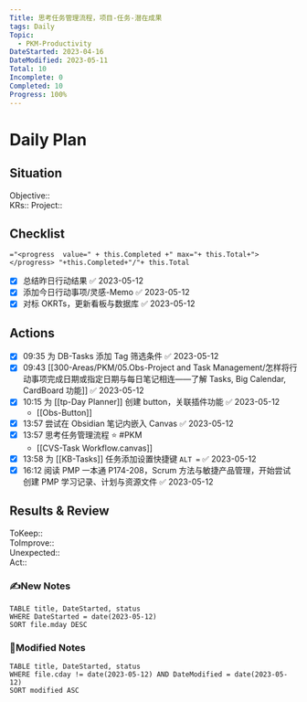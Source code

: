 ```yaml
---
Title: 思考任务管理流程，项目-任务-潜在成果
tags: Daily
Topic:
  - PKM-Productivity
DateStarted: 2023-04-16
DateModified: 2023-05-11
Total: 10
Incomplete: 0
Completed: 10
Progress: 100%
---
```

# Daily Plan
## Situation
Objective::  
KRs::
Project:: 
## Checklist
`="<progress  value=" + this.Completed +" max="+ this.Total+"></progress> "+this.Completed+"/"+ this.Total`
- [x] 总结昨日行动结果 ✅ 2023-05-12
- [x] 添加今日行动事项/灵感-Memo ✅ 2023-05-12
- [x] 对标 OKRTs，更新看板与数据库 ✅ 2023-05-12
## Actions
- [x] 09:35 为 DB-Tasks 添加 Tag 筛选条件 ✅ 2023-05-12
- [x] 09:43 [[300-Areas/PKM/05.Obs-Project and Task Management/怎样将行动事项完成日期或指定日期与每日笔记相连——了解 Tasks, Big Calendar, CardBoard 功能]] ✅ 2023-05-12
- [x] 10:15 为 [[tp-Day Planner]] 创建 button，关联插件功能 ✅ 2023-05-12
	- [[Obs-Button]]
- [x] 13:57 尝试在 Obsidian 笔记内嵌入 Canvas ✅ 2023-05-12
- [x] 13:57 思考任务管理流程 ⭐ #PKM
	- [[CVS-Task Workflow.canvas]]
- [x] 13:58 为 [[KB-Tasks]] 任务添加设置快捷键 `ALT =` ✅ 2023-05-12
- [x] 16:12 阅读 PMP 一本通 P174-208，Scrum 方法与敏捷产品管理，开始尝试创建 PMP 学习记录、计划与资源文件 ✅ 2023-05-12
## Results & Review
ToKeep::  
ToImprove::  
Unexpected::  
Act::
### ✍️New Notes

```dataview
TABLE title, DateStarted, status
WHERE DateStarted = date(2023-05-12)
SORT file.mday DESC
```

### 📝Modified Notes

```dataview
TABLE title, DateStarted, status
WHERE file.cday != date(2023-05-12) AND DateModified = date(2023-05-12)
SORT modified ASC
```
